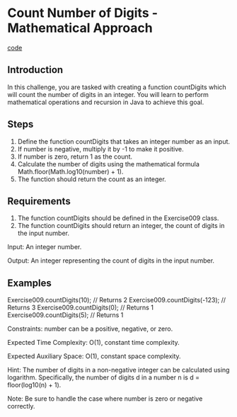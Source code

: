 # Count Number of Digits - Mathematical Approach

[code](Exercise009.java)

## Introduction

In this challenge, you are tasked with creating a function countDigits which will count the number of digits in an integer. You will learn to perform mathematical operations and recursion in Java to achieve this goal.

## Steps

1. Define the function countDigits that takes an integer number as an input.
2. If number is negative, multiply it by -1 to make it positive.
3. If number is zero, return 1 as the count.
4. Calculate the number of digits using the mathematical formula Math.floor(Math.log10(number) + 1).
5. The function should return the count as an integer.

## Requirements

1. The function countDigits should be defined in the Exercise009 class.
2. The function countDigits should return an integer, the count of digits in the input number.

Input: An integer number.

Output: An integer representing the count of digits in the input number.

## Examples

Exercise009.countDigits(10); // Returns 2
Exercise009.countDigits(-123); // Returns 3
Exercise009.countDigits(0); // Returns 1
Exercise009.countDigits(5); // Returns 1

Constraints: number can be a positive, negative, or zero.

Expected Time Complexity: O(1), constant time complexity.

Expected Auxiliary Space: O(1), constant space complexity.

Hint: The number of digits in a non-negative integer can be calculated using logarithm. Specifically, the number of digits d in a number n is d = floor(log10(n) + 1).

Note: Be sure to handle the case where number is zero or negative correctly.
